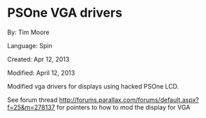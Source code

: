 # PSOne VGA drivers

By: Tim Moore

Language: Spin

Created: Apr 12, 2013

Modified: April 12, 2013

Modified vga drivers for displays using hacked PSOne LCD.

See forum thread http://forums.parallax.com/forums/default.aspx?f=25&m=278137 for pointers to how to mod the display for VGA
